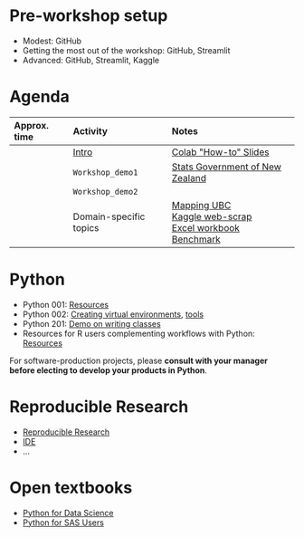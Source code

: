 # Pre-workshop setup

- Modest: GitHub
- Getting the most out of the workshop: GitHub, Streamlit
- Advanced: GitHub, Streamlit, Kaggle

# Agenda

| Approx. time | Activity | Notes |
| :-- | :-- | :-- |
| | [Intro](https://colab.research.google.com/drive/1zCnCLvfYvJk9-UoHYwG2wrz2cneBwaD0) | [Colab "How-to" Slides](https://docs.google.com/presentation/d/1mTPV4Wqup52IBjfxC3nbBIzovJB-01w1g-l-kQH_Zrc/) |
| | ```Workshop_demo1``` | [Stats Government of New Zealand](https://www.stats.govt.nz/) |
| | ```Workshop_demo2``` | |
| | Domain-specific topics | [Mapping UBC](https://www.tomasbeuzen.com/python-for-geospatial-analysis/chapters/chapter2_spatial-viz-and-modelling.html) <br> [Kaggle web-scrap](https://www.kaggle.com/code/jonbown/web-scraping-box-office-data-with-python) <br> [Excel workbook]() <br> [Benchmark](https://colab.research.google.com/drive/1N8Z7a1ULXpHV7qqZZ-lLmQ1cHjnkJ7XW?authuser=1#scrollTo=0BFRwOTFPyQN) |

# Python

- Python 001: [Resources](novice/) 
- Python 002: [Creating virtual environments](https://docs.google.com/presentation/d/1Tc6bMM7UWm92aahi-pleJUBNRh_fDl_D7jgNZbErbY4/), [tools](tools)
- Python 201: [Demo on writing classes](https://colab.research.google.com/github/hmok/Tutorials/blob/master/beginnersPythonCheatSheet.ipynb#scrollTo=Class_inhertitance)
- Resources for R users complementing workflows with Python: [Resources](r_users/)

For software-production projects, please **consult with your manager before electing to develop your products in Python**.  
 
# Reproducible Research

- [Reproducible Research](rr)
- [IDE](tools)
- ... 

# Open textbooks 
- [Python for Data Science](https://byuidatascience.github.io/python4ds/index.html)
- [Python for SAS Users](https://www.pythonforsasusers.com/)

